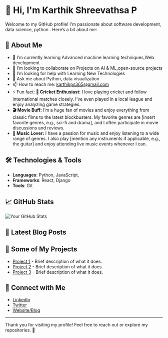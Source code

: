# 👋 Hi, I'm Karthik Shreevathsa P

Welcome to my GitHub profile! I'm passionate about software development, data science, python . Here’s a bit about me:

## 🚀 About Me

- 🌱 I’m currently learning Advanced machine learning techniques,Web development
- 👯 I’m looking to collaborate on Projects on AI & ML,open-source projects 
- 🤔 I’m looking for help with Learning New Technologies
- 💬 Ask me about Python, data visualization
- 📫 How to reach me: karthikps365@gmail.com
- ⚡ Fun fact: **🏏 Cricket Enthusiast:** I love playing cricket and follow international matches closely. I’ve even played in a local league and enjoy analyzing game strategies.
- **🎬 Movie Buff:** I’m a huge fan of movies and enjoy everything from classic films to the latest blockbusters. My favorite genres are [insert favorite genres, e.g., sci-fi and drama], and I often participate in movie discussions and reviews.
- **🎵 Music Lover:** I have a passion for music and enjoy listening to a wide range of genres. I also play [mention any instruments if applicable, e.g., the guitar] and enjoy attending live music events whenever I can.


## 🛠️ Technologies & Tools

- **Languages**: Python, JavaScript, 
- **Frameworks**: React, Django
- **Tools**: Git

## 📈 GitHub Stats

![Your GitHub Stats](https://github-readme-stats.vercel.app/api?username=your-username&show_icons=true&hide_title=true&hide=prs&count_private=true&hide_border=true&theme=radical)

## 📣 Latest Blog Posts

<!-- BLOG-POST-LIST:START -->
<!-- BLOG-POST-LIST:END -->

## 📜 Some of My Projects

- [Project 1](link-to-project) - Brief description of what it does.
- [Project 2](link-to-project) - Brief description of what it does.
- [Project 3](link-to-project) - Brief description of what it does.

## 🤝 Connect with Me

- [LinkedIn](https://www.linkedin.com/in/karthik-shreevathsa-p-535077297?utm_source=share&utm_campaign=share_via&utm_content=profile&utm_medium=android_app)
- [Twitter](https://twitter.com/TechKarthi1718?t=82D4GH8Clz5dkGbrYAL-Fg&s=08)
- [Website/Blog](https://your-website.com)

---

Thank you for visiting my profile! Feel free to reach out or explore my repositories. 🚀
